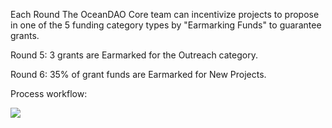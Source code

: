 Each Round The OceanDAO Core team can incentivize projects to propose in one of the 5 funding category types by "Earmarking Funds" to guarantee grants.

Round 5: 3 grants are Earmarked for the Outreach category. 


Round 6: 35% of grant funds are Earmarked for New Projects. 

Process workflow:


![](https://user-images.githubusercontent.com/73855248/116385992-9b94eb00-a7d6-11eb-864b-ae8b1acda4bf.png)
